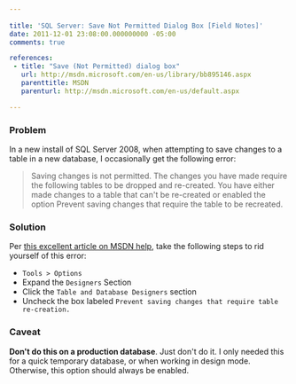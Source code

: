 ```yaml
---
 
title: 'SQL Server: Save Not Permitted Dialog Box [Field Notes]'
date: 2011-12-01 23:08:00.000000000 -05:00
comments: true

references: 
 - title: "Save (Not Permitted) dialog box"
   url: http://msdn.microsoft.com/en-us/library/bb895146.aspx
   parenttitle: MSDN
   parenturl: http://msdn.microsoft.com/en-us/default.aspx

---
```

### Problem
In a new install of SQL Server 2008, when attempting to save changes to a table in a new database, I occasionally get the following error:

> Saving changes is not permitted. The changes you have made require the following tables to be dropped and re-created. You have either made changes to a table that can't be re-created or enabled the option Prevent saving changes that require the table to be recreated.

### Solution
Per [this excellent article on MSDN help], take the following steps to rid yourself of this error:

* `Tools > Options`
* Expand the `Designers` Section
* Click the `Table and Database Designers` section
* Uncheck the box labeled `Prevent saving changes that require table re-creation.`

### Caveat
**Don't do this on a production database**. Just don't do it. I only needed this for a quick temporary database, or when working in design mode. Otherwise, this option should always be enabled.

[this excellent article on MSDN help]: http://msdn.microsoft.com/en-us/library/bb895146.aspx